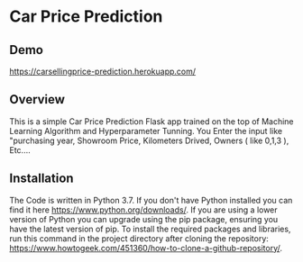 # Car Price Prediction

## Demo
https://carsellingprice-prediction.herokuapp.com/

## Overview
This is a simple Car Price Prediction Flask app trained on the top of Machine Learning Algorithm and Hyperparameter Tunning. You Enter the input like "purchasing year, Showroom Price, Kilometers Drived, Owners ( like 0,1,3 ), Etc....

## Installation

The Code is written in Python 3.7. If you don't have Python installed you can find it here https://www.python.org/downloads/. If you are using a lower version of Python you can upgrade using the pip package, ensuring you have the latest version of pip. To install the required packages and libraries, run this command in the project directory after cloning the repository: https://www.howtogeek.com/451360/how-to-clone-a-github-repository/.

